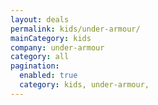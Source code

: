 ```yaml
---
layout: deals
permalink: kids/under-armour/
mainCategory: kids
company: under-armour
category: all
pagination:
  enabled: true
  category: kids, under-armour,
---
```







      

  

